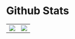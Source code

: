 </br>
</br>
</br>

# Github Stats

<table>
  <tr>
    <td align="center" style="padding=0;width=50%;">
      <img align="center" style="padding=4;" src="https://gh-stats.didinele.me/api/?username=matary1&show_icons=true&title_color=4F8CC9&text_color=9f9f9f&bg_color=00ff84&hide_border=true&icon_color=00ff84&hide_title=true&count_private=true"/>
    </td>
    <td align="center" style="padding=0;width=50%;">
      <img align="center" style="padding=0;" src="https://gh-stats.didinele.me/api/top-langs/?username=matary&layout=compact&show_icons=true&title_color=00ff84&text_color=9f9f9f&bg_color=ff3000&hide_border=true&icon_color=00ff84&count_private=true&extra=matary1 -djs-v13-bot,ghost-ping-detector"/>
    </td>
  </tr>
</table>
